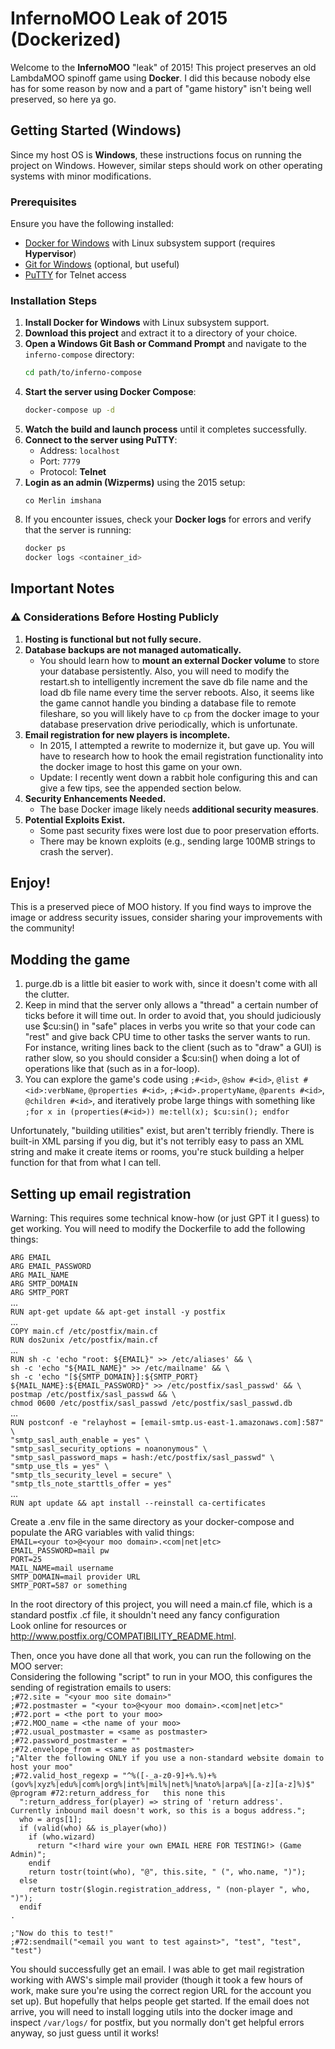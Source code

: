 # InfernoMOO Leak of 2015 (Dockerized)

Welcome to the **InfernoMOO** "leak" of 2015! This project preserves an old LambdaMOO spinoff game using **Docker**.
I did this because nobody else has for some reason by now and a part of "game history" isn't being well preserved, so here ya go.

## Getting Started (Windows)

Since my host OS is **Windows**, these instructions focus on running the project on Windows. However, similar steps should work on other operating systems with minor modifications.

### Prerequisites

Ensure you have the following installed:

- [Docker for Windows](https://www.docker.com/products/docker-desktop) with Linux subsystem support (requires **Hypervisor**)
- [Git for Windows](https://gitforwindows.org/) (optional, but useful)
- [PuTTY](https://www.chiark.greenend.org.uk/~sgtatham/putty/) for Telnet access

### Installation Steps

1. **Install Docker for Windows** with Linux subsystem support.
2. **Download this project** and extract it to a directory of your choice.
3. **Open a Windows Git Bash or Command Prompt** and navigate to the `inferno-compose` directory:
   ```sh
   cd path/to/inferno-compose
   ```
4. **Start the server using Docker Compose**:
   ```sh
   docker-compose up -d
   ```
5. **Watch the build and launch process** until it completes successfully.
6. **Connect to the server using PuTTY**:
   - Address: `localhost`
   - Port: `7779`
   - Protocol: **Telnet**
7. **Login as an admin (Wizperms)** using the 2015 setup:
   ```
   co Merlin imshana
   ```
8. If you encounter issues, check your **Docker logs** for errors and verify that the server is running:
   ```sh
   docker ps
   docker logs <container_id>
   ```

## Important Notes

### ⚠️ Considerations Before Hosting Publicly

1. **Hosting is functional but not fully secure.**
2. **Database backups are not managed automatically.**
   - You should learn how to **mount an external Docker volume** to store your database persistently. Also, you will need to modify the restart.sh to intelligently increment the save db file name and the load db file name every time the server reboots. Also, it seems like the game cannot handle you binding a database file to remote fileshare, so you will likely have to `cp` from the docker image to your database preservation drive periodically, which is unfortunate. 
3. **Email registration for new players is incomplete.**
   - In 2015, I attempted a rewrite to modernize it, but gave up. You will have to research how to hook the email registration functionality into the docker image to host this game on your own.
   - Update: I recently went down a rabbit hole configuring this and can give a few tips, see the appended section below.
4. **Security Enhancements Needed.**
   - The base Docker image likely needs **additional security measures**.
5. **Potential Exploits Exist.**
   - Some past security fixes were lost due to poor preservation efforts.
   - There may be known exploits (e.g., sending large 100MB strings to crash the server).

## Enjoy!

This is a preserved piece of MOO history. If you find ways to improve the image or address security issues, consider sharing your improvements with the community!

## Modding the game

1. purge.db is a little bit easier to work with, since it doesn't come with all the clutter.
2. Keep in mind that the server only allows a "thread" a certain number of ticks before it will time out. In order to avoid that, you should judiciously use $cu:sin() in "safe" places in verbs you write so that your code can "rest" and give back CPU time to other tasks the server wants to run. For instance, writing lines back to the client (such as to "draw" a GUI) is rather slow, so you should consider a $cu:sin() when doing a lot of operations like that (such as in a for-loop).
3. You can explore the game's code using `;#<id>`, `@show #<id>`, `@list #<id>:verbName`, `@properties #<id>`, `;#<id>.propertyName`, `@parents #<id>`, `@children #<id>`, and iteratively probe large things with something like `;for x in (properties(#<id>)) me:tell(x); $cu:sin(); endfor`

Unfortunately, "building utilities" exist, but aren't terribly friendly. There is built-in XML parsing if you dig, but it's not terribly easy to pass an XML string and make it create items or rooms, you're stuck building a helper function for that from what I can tell.

## Setting up email registration

Warning: This requires some technical know-how (or just GPT it I guess) to get working.
You will need to modify the Dockerfile to add the following things:

`ARG EMAIL`  
`ARG EMAIL_PASSWORD`  
`ARG MAIL_NAME`  
`ARG SMTP_DOMAIN`  
`ARG SMTP_PORT`  
...  
`RUN apt-get update && apt-get install -y postfix`  
...  
`COPY main.cf /etc/postfix/main.cf`  
`RUN dos2unix /etc/postfix/main.cf`  
...  
`RUN sh -c 'echo "root: ${EMAIL}" >> /etc/aliases' && \`  
    `sh -c 'echo "${MAIL_NAME}" >> /etc/mailname' && \`  
    `sh -c 'echo "[${SMTP_DOMAIN}]:${SMTP_PORT} ${MAIL_NAME}:${EMAIL_PASSWORD}" >> /etc/postfix/sasl_passwd' && \`  
    `postmap /etc/postfix/sasl_passwd && \`  
    `chmod 0600 /etc/postfix/sasl_passwd /etc/postfix/sasl_passwd.db`  
...  
`RUN postconf -e "relayhost = [email-smtp.us-east-1.amazonaws.com]:587" \`  
`"smtp_sasl_auth_enable = yes" \`  
`"smtp_sasl_security_options = noanonymous" \`  
`"smtp_sasl_password_maps = hash:/etc/postfix/sasl_passwd" \`  
`"smtp_use_tls = yes" \`  
`"smtp_tls_security_level = secure" \`  
`"smtp_tls_note_starttls_offer = yes"`  
...  
`RUN apt update && apt install --reinstall ca-certificates`  

Create a .env file in the same directory as your docker-compose and populate the ARG variables with valid things:  
`EMAIL=<your to>@<your moo domain>.<com|net|etc>`  
`EMAIL_PASSWORD=mail pw`  
`PORT=25`  
`MAIL_NAME=mail username`  
`SMTP_DOMAIN=mail provider URL`  
`SMTP_PORT=587 or something`  

In the root directory of this project, you will need a main.cf file, which is a standard postfix .cf file, it shouldn't need any fancy configuration  
Look online for resources or http://www.postfix.org/COMPATIBILITY_README.html.  

Then, once you have done all that work, you can run the following on the MOO server:  
Considering the following "script" to run in your MOO, this configures the sending of registration emails to users:  
`;#72.site = "<your moo site domain>"`  
`;#72.postmaster = "<your to>@<your moo domain>.<com|net|etc>"`  
`;#72.port = <the port to your moo>`  
`;#72.MOO_name = <the name of your moo>`  
`;#72.usual_postmaster = <same as postmaster>`  
`;#72.password_postmaster = ""`  
`;#72.envelope_from = <same as postmaster>`  
`;"Alter the following ONLY if you use a non-standard website domain to host your moo"`  
`;#72.valid_host_regexp = "^%([-_a-z0-9]+%.%)+%(gov%|xyz%|edu%|com%|org%|int%|mil%|net%|%nato%|arpa%|[a-z][a-z]%)$" `  
`@program #72:return_address_for   this none this`  
`  ":return_address_for(player) => string of 'return address'. Currently inbound mail doesn't work, so this is a bogus address.";`  
`  who = args[1];`  
`  if (valid(who) && is_player(who))`  
`    if (who.wizard)`  
`      return "<!hard wire your own EMAIL HERE FOR TESTING!> (Game Admin)";`  
`    endif`  
`    return tostr(toint(who), "@", this.site, " (", who.name, ")");`  
`  else`  
`    return tostr($login.registration_address, " (non-player ", who, ")");`  
`  endif`  
`.`  

`;"Now do this to test!"`  
`;#72:sendmail("<email you want to test against>", "test", "test", "test")`  

You should successfully get an email. I was able to get mail registration working with AWS's simple mail provider (though it took a few hours of work, make sure you're using the correct region URL for the account you set up). But hopefully that helps people get started.
If the email does not arrive, you will need to install logging utils into the docker image and inspect `/var/logs/` for postfix, but you normally don't get helpful errors anyway, so just guess until it works!